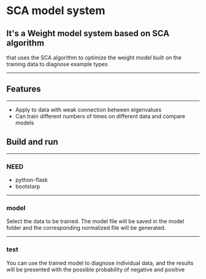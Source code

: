 # SCA model system

## It's a Weight model system based on SCA algorithm
that uses the SCA algorithm to optimize the weight model built on the training data to diagnose example types
***


## Features
 ***
* Apply to data with weak connection between eigenvalues
* Can train different numbers of times on different data and compare models


## Build and run
***
### NEED

* python-flask
* bootstarp


***

### model

Select the data to be trained. The model file will be saved in the model folder and the corresponding normalized file will be generated.

***
### test

You can use the trained model to diagnose individual data, and the results will be presented with the possible probability of negative and positive

